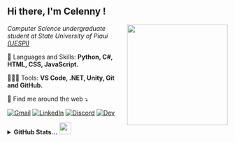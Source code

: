 <!-- HEADER -->
<h2> Hi there, I'm Celenny ! </h2>
<img align='right' src="https://media.giphy.com/media/ieyl9zmCjO4b4t6qoY/giphy.gif" width="230">
<p><em>Computer Science undergraduate student at State University of Piauí <a href="https://www.uespi.br/site/">(UESPI)</a>
 </em></p>
 
<p align="left">
  🐬 Languages and Skills: <strong>Python, C#, HTML, CSS, JavaScript.</strong>
</p>

<p align="left">
  👩🏽‍💻 Tools: <strong>VS Code, .NET, Unity, Git and GitHub.</strong>
</p>

<p align="left">
  💌 Find me around the web ⤵️
</p>

[![Gmail](https://img.shields.io/badge/-gmail-%23D14836?style=for-the-badge&logo=Gmail&logoColor=white)](mailto:celycristhyne@gmail.com)
[![LinkedIn](https://img.shields.io/badge/LinkedIn-0077B5?style=for-the-badge&logo=linkedin&logoColor=white)](https://www.linkedin.com/in/celenny)
[![Discord](https://img.shields.io/badge/-celenny-%237289DA?style=for-the-badge&logo=Discord&logoColor=white&link=discord)](https://discordapp.com/users/547863941989138453)
[![Dev](https://img.shields.io/badge/dev.to-0A0A0A?style=for-the-badge&logo=dev-dot-to&logoColor=white)](https://dev.to/celenny)

<details align="left">
  <summary><b>GitHub Stats...</b></i> <img src="https://user-images.githubusercontent.com/5679180/79618120-0daffb80-80be-11ea-819e-d2b0fa904d07.gif" width="27px"> </summary>
<p align = "center">
<br>
<center>
<table>
  <tr>
      <td><img width="340px" align="left" src="https://github-readme-stats.vercel.app/api/top-langs/?username=celenny&hide=ShaderLab&layout=compact&show_icons=true&theme=dark" /></td>
      <td><img width="400px" align="left" src="https://github-readme-stats.vercel.app/api?username=celenny&show_icons=true&theme=dark" /></td>
  </tr>   
</table>
</center>
</p>

</details>
